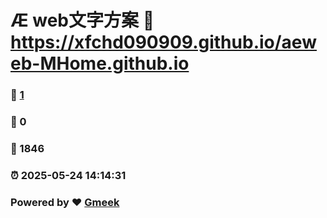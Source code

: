 # Æ web文字方案 :link: https://xfchd090909.github.io/aeweb-MHome.github.io 
### :page_facing_up: [1](https://xfchd090909.github.io/aeweb-MHome.github.io/tag.html) 
### :speech_balloon: 0 
### :hibiscus: 1846 
### :alarm_clock: 2025-05-24 14:14:31 
### Powered by :heart: [Gmeek](https://github.com/Meekdai/Gmeek)
